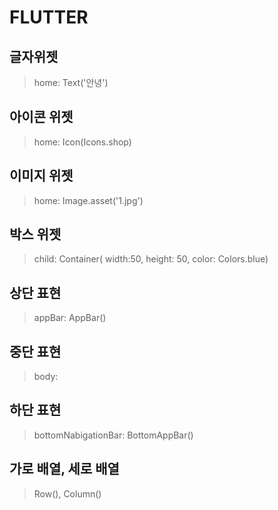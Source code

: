 # FLUTTER
## 글자위젯
>home: Text('안녕')

## 아이콘 위젯
>home: Icon(Icons.shop)

## 이미지 위젯
>home: Image.asset('1.jpg')

## 박스 위젯
> child: Container( width:50, height: 50, color: Colors.blue)

## 상단 표현
> appBar: AppBar()

## 중단 표현
> body: 

## 하단 표현
> bottomNabigationBar: BottomAppBar()

## 가로 배열, 세로 배열
> Row(), Column()
